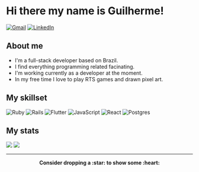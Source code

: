 # Hi there my name is Guilherme!

<a href="mailto:guilherme.giache@gmail.com"><img alt="Gmail" src="https://img.shields.io/badge/Gmail-D14836?style=for-the-badge&logo=gmail&logoColor=white"/></a>
<a href="https://www.linkedin.com/in/guilherme-giachellin-2599771b9/"><img alt="LinkedIn" src="https://img.shields.io/badge/LinkedIn-0077B5?style=for-the-badge&logo=linkedin&logoColor=white"/></a>

## About me

- I'm a full-stack developer based on Brazil.
- I find everything programming related facinating.
- I'm working currently as a developer at the moment.
- In my free time I love to play RTS games and drawn pixel art.

## My skillset

![Ruby](https://img.shields.io/badge/ruby-%23CC342D.svg?style=for-the-badge&logo=ruby&logoColor=white)
![Rails](https://img.shields.io/badge/rails-%23CC0000.svg?style=for-the-badge&logo=ruby-on-rails&logoColor=white)
![Flutter](https://img.shields.io/badge/Flutter-%2302569B.svg?style=for-the-badge&logo=Flutter&logoColor=white)
![JavaScript](https://img.shields.io/badge/javascript-%23323330.svg?style=for-the-badge&logo=javascript&logoColor=%23F7DF1E)
![React](https://img.shields.io/badge/React-20232A?style=for-the-badge&logo=react&logoColor=61DAFB)
![Postgres](https://img.shields.io/badge/postgres-%23316192.svg?style=for-the-badge&logo=postgresql&logoColor=white)

## My stats

  <img src="https://github-readme-stats.vercel.app/api?username=GuilhermeGiachellin&show_icons=true&?count_private=true?&theme=tokyonight" />
  <img src="https://github-readme-stats.vercel.app/api/top-langs/?username=GuilhermeGiachellin&layout=compact&theme=tokyonight" />
  
 <hr>

<p align="center">
	<strong>Consider dropping a :star: to show some :heart:</strong>
</p>

